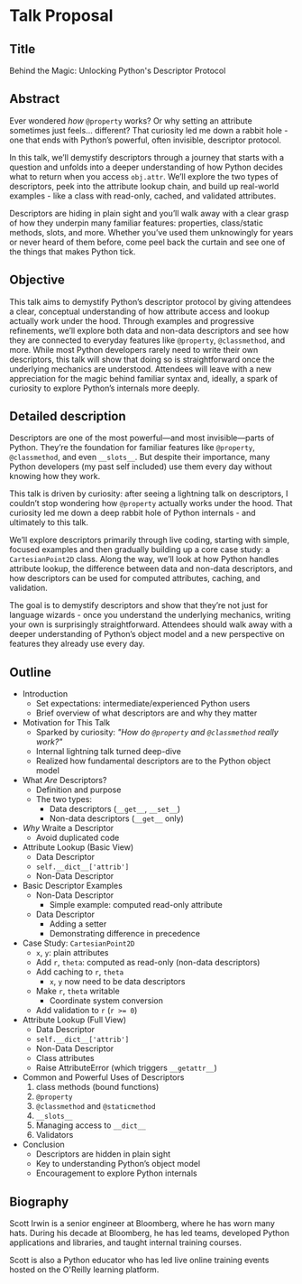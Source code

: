 # Talk Proposal

## Title

Behind the Magic: Unlocking Python's Descriptor Protocol

## Abstract

Ever wondered _how_ `@property` works? Or why setting an attribute sometimes just feels... different? That curiosity led me down a rabbit hole - one that ends with Python’s powerful, often invisible, descriptor protocol.

In this talk, we’ll demystify descriptors through a journey that starts with a question and unfolds into a deeper understanding of how Python decides what to return when you access `obj.attr`. We’ll explore the two types of descriptors, peek into the attribute lookup chain, and build up real-world examples - like a class with read-only, cached, and validated attributes.

Descriptors are hiding in plain sight and you’ll walk away with a clear grasp of how they underpin many familiar features: properties, class/static methods, slots, and more. Whether you’ve used them unknowingly for years or never heard of them before, come peel back the curtain and see one of the things that makes Python tick.

## Objective

This talk aims to demystify Python’s descriptor protocol by giving attendees a clear, conceptual understanding of how attribute access and lookup actually work under the hood. Through examples and progressive refinements, we’ll explore both data and non-data descriptors and see how they are connected to everyday features like `@property`, `@classmethod`, and more. While most Python developers rarely need to write their own descriptors, this talk will show that doing so is straightforward once the underlying mechanics are understood. Attendees will leave with a new appreciation for the magic behind familiar syntax and, ideally, a spark of curiosity to explore Python’s internals more deeply.

## Detailed description

Descriptors are one of the most powerful—and most invisible—parts of Python. They’re the foundation for familiar features like `@property`, `@classmethod`, and even `__slots__`. But despite their importance, many Python developers (my past self included) use them every day without knowing how they work.

This talk is driven by curiosity: after seeing a lightning talk on descriptors, I couldn’t stop wondering how `@property` actually works under the hood. That curiosity led me down a deep rabbit hole of Python internals - and ultimately to this talk.

We’ll explore descriptors primarily through live coding, starting with simple, focused examples and then gradually building up a core case study: a `CartesianPoint2D` class. Along the way, we’ll look at how Python handles attribute lookup, the difference between data and non-data descriptors, and how descriptors can be used for computed attributes, caching, and validation.

The goal is to demystify descriptors and show that they’re not just for language wizards - once you understand the underlying mechanics, writing your own is surprisingly straightforward. Attendees should walk away with a deeper understanding of Python’s object model and a new perspective on features they already use every day.

## Outline

- Introduction
  - Set expectations: intermediate/experienced Python users
  - Brief overview of what descriptors are and why they matter
- Motivation for This Talk
  - Sparked by curiosity: *"How do `@property` and `@classmethod` really work?"*
  - Internal lightning talk turned deep-dive
  - Realized how fundamental descriptors are to the Python object model
- What *Are* Descriptors?
  - Definition and purpose
  - The two types:
    - Data descriptors (`__get__`, `__set__`)
    - Non-data descriptors (`__get__` only)
- *Why* Wraite a Descriptor
  - Avoid duplicated code
- Attribute Lookup (Basic View)
  - Data Descriptor
  - `self.__dict__['attrib']`
  - Non-Data Descriptor
- Basic Descriptor Examples
  - Non-Data Descriptor
    - Simple example: computed read-only attribute
  - Data Descriptor
    - Adding a setter
    - Demonstrating difference in precedence
- Case Study: `CartesianPoint2D`
  - `x`, `y`: plain attributes
  - Add `r`, `theta`: computed as read-only (non-data descriptors)
  - Add caching to `r`, `theta`
    - `x`, `y` now need to be data descriptors
  - Make `r`, `theta` writable
    - Coordinate system conversion
  - Add validation to `r` (`r >= 0`)
- Attribute Lookup (Full View)
  - Data Descriptor
  - `self.__dict__['attrib']`
  - Non-Data Descriptor
  - Class attributes
  - Raise AttributeError (which triggers `__getattr__`)
- Common and Powerful Uses of Descriptors
  1. class methods (bound functions)
  2. `@property`
  3. `@classmethod` and `@staticmethod`
  4. `__slots__`
  5. Managing access to `__dict__`
  6. Validators
- Conclusion
  - Descriptors are hidden in plain sight
  - Key to understanding Python’s object model
  - Encouragement to explore Python internals

## Biography

Scott Irwin is a senior engineer at Bloomberg, where he has worn many hats. During his decade at Bloomberg, he has led teams, developed Python applications and libraries, and taught internal training courses.

Scott is also a Python educator who has led live online training events hosted on the O'Reilly learning platform.
